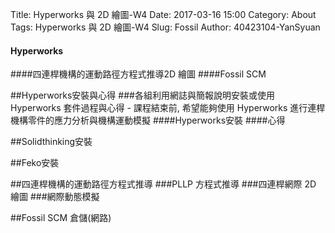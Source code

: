 Title:  Hyperworks 與 2D 繪圖-W4
Date: 2017-03-16 15:00
Category: About
Tags:  Hyperworks 與 2D 繪圖-W4
Slug: Fossil
Author: 40423104-YanSyuan


#### Hyperworks
####四連桿機構的運動路徑方程式推導2D 繪圖
####Fossil SCM

<!-- PELICAN_END_SUMMARY -->

##Hyperworks安裝與心得
###各組利用網誌與簡報說明安裝或使用 Hyperworks 套件過程與心得 - 課程結束前, 希望能夠使用 Hyperworks 進行連桿機構零件的應力分析與機構運動模擬
####Hyperworks安裝
####心得

##Solidthinking安裝

##Feko安裝

##四連桿機構的運動路徑方程式推導
###PLLP 方程式推導
###四連桿網際 2D 繪圖
###網際動態模擬

##Fossil SCM 倉儲(網路)

